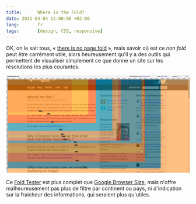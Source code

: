 ```yaml
---
title:      Where is the Fold?
date: 2011-04-04 12:00:00 +02:00
lang:       fr
tags:       [design, CSS, responsive]
---
```


OK, on le sait tous, « [there is no page fold](http://www.thereisnopagefold.com/) », mais savoir où est ce *non fold* peut être carrément utile, alors heureusement qu'il y a des outils qui permettent de visualiser simplement ce que donne un site sur les résolutions les plus courantes.

![](where-is-the-fold.png)

Ce [Fold Tester](http://www.foldtester.com/) est plus complet que [Google Browser Size](http://browsersize.googlelabs.com/), mais n'offre malheureusement pas plus de filtre par continent ou pays, ni d'indication sur la fraicheur des informations, qui seraient plus qu'utiles.

